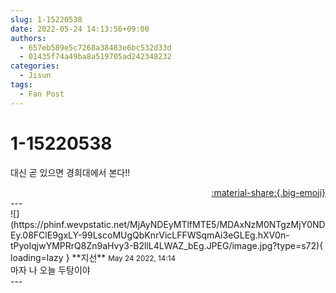 ```yaml
---
slug: 1-15220538
date: 2022-05-24 14:13:56+09:00
authors:
  - 657eb589e5c7268a38483e6bc532d33d
  - 01435f74a49ba8a519705ad242348232
categories:
  - Jisun
tags:
  - Fan Post
---
```


# 1-15220538

<div class="post-container" markdown="1">
<div class="content-container md-sidebar__scrollwrap" markdown="1">

대신 곧 있으면 경희대에서 본다!!

</div>
</div>

<div style="text-align: right;" markdown="1">
<a href="https://weverse.io/fromis9/fanpost/1-15220538" style="text-align: right;">:material-share:{.big-emoji}</a>
</div>
---

<div class="comments-container md-sidebar__scrollwrap" markdown="1">
<div class="comment" markdown="1">
<div class='id-container' markdown="1">
![](https://phinf.wevpstatic.net/MjAyNDEyMTlfMTE5/MDAxNzM0NTgzMjY0NDEy.08FClE9gxLY-99LscoMUgQbKnrVicLFFWSqmAi3eGLEg.hXV0n-tPyoIqjwYMPRrQ8Zn9aHvy3-B2llL4LWAZ_bEg.JPEG/image.jpg?type=s72){ loading=lazy }
**<span class="artist">지선</span>** <small>May 24 2022, 14:14</small><br>
</div>
<div class='comment-body' markdown="1">
마자 나 오늘 두탕이야
</div>
</div>
</div>
---
